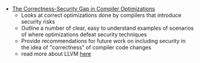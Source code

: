 - [The Correctness-Security Gap in Compiler Optimizations](https://doi.org/10.1109/SPW.2015.33)
  - Looks at correct optimizations done by compilers that introduce security risks
  - Outline a number of clear, easy to understand examples of scenarios of where optimizations defeat security techniques
  - Provide recommendations for future work on including security in the idea of "correctness" of compiler code changes
  - read more about LLVM [here](https://llvm.org/)
